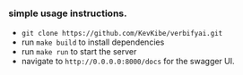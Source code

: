 ### simple usage instructions.
- `git clone https://github.com/KevKibe/verbifyai.git`
- run `make build` to install dependencies
- run `make run` to start the server
- navigate to `http://0.0.0.0:8000/docs` for the swagger UI.